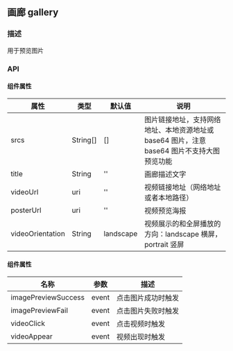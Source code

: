 ## 画廊 gallery

### 描述

用于预览图片

### API

#### 组件属性

| 属性             | 类型     | 默认值    | 说明                                                                                       |
| ---------------- | -------- | --------- | ------------------------------------------------------------------------------------------ |
| srcs             | String[] | []        | 图片链接地址，支持网络地址、本地资源地址或 base64 图片，注意 base64 图片不支持大图预览功能 |
| title            | String   | ''        | 画廊描述文字                                                                               |
| videoUrl         | uri      | ''        | 视频链接地址（网络地址或者本地路径）                                                       |
| posterUrl        | uri      | ''        | 视频预览海报                                                                               |
| videoOrientation | String   | landscape | 视频展示的和全屏播放的方向：landscape 横屏，portrait 竖屏                                  |

#### 组件属性

| 名称                | 参数  | 描述               |
| ------------------- | ----- | ------------------ |
| imagePreviewSuccess | event | 点击图片成功时触发 |
| imagePreviewFail    | event | 点击图片失败时触发 |
| videoClick          | event | 点击视频时触发     |
| videoAppear         | event | 视频出现时触发     |
